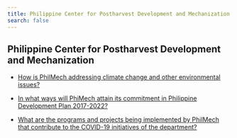 ```yaml
---
title: Philippine Center for Postharvest Development and Mechanization
search: false
---
```


## Philippine Center for Postharvest Development and Mechanization


 - [How is PhilMech addressing climate change and other environmental issues?](/fy-2022-plan-and-budget/philippine-center-for-postharvest-development-and-mechanization/how-is-philmech-addressing-climate-change-and-other-environmental-issues)
    
 - [In what ways will PhiMech attain its commitment in Philippine Development Plan 2017-2022?](/fy-2022-plan-and-budget/philippine-center-for-postharvest-development-and-mechanization/in-what-ways-will-phimech-attain-its-commitment-in-philippine-development-plan-2017-2022)
    
 - [What are the programs and projects being implemented by PhilMech that contribute to the COVID-19 initiatives of the department?](/fy-2022-plan-and-budget/philippine-center-for-postharvest-development-and-mechanization/what-are-the-programs-and-projects-being-implemented-by-philmech-that-contribute-to-the-covid-19-ini)
    
